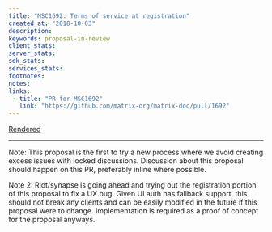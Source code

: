 ```yaml
---
title: "MSC1692: Terms of service at registration"
created_at: "2018-10-03"
description:
keywords: proposal-in-review
client_stats:
server_stats:
sdk_stats:
services_stats:
footnotes:
notes:
links:
 - title: "PR for MSC1692"
   link: "https://github.com/matrix-org/matrix-doc/pull/1692"
---
```

[Rendered](https://github.com/matrix-org/matrix-doc/blob/travis/msc/terms-api/proposals/1692-terms-at-registration.md)

----

Note: This proposal is the first to try a new process where we avoid creating excess issues with locked discussions. Discussion about this proposal should happen on this PR, preferably inline where possible.

Note 2: Riot/synapse is going ahead and trying out the registration portion of this proposal to fix a UX bug. Given UI auth has fallback support, this should not break any clients and can be easily modified in the future if this proposal were to change. Implementation is required as a proof of concept for the proposal anyways.
